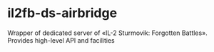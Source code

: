 # il2fb-ds-airbridge
Wrapper of dedicated server of «IL-2 Sturmovik: Forgotten Battles». Provides high-level API and facilities

